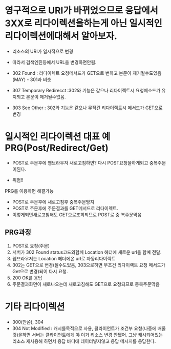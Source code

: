 # 영구적으로 URI가 바뀌었으므로 응답에서 3XX로 리다이렉션을하는게 아닌 일시적인 리다이렉션에대해서 알아보자.

- 리소스의 URI가 일시적으로 변경
- 따라서 검색엔진등에서 URL을 변경하면안됨.

- 302 Found : 리다이렉트 요청메서드가 GET으로 변하고 본문이 제거될수도있음(MAY) - 301과 비슷
- 307 Temporary Redirecct :302와 기능은 같으나 리다이렉트시 요청메소드가 유지되고 본문이 제거될수없음.
- 303 See Other : 302와 기능은 같으나 무적건 리다이렉트시 메서드가 GET으로 변경

# 일시적인 리다이렉션 대표 예 PRG(Post/Redirect/Get)

- POST로 주문후에 웹브라우저 새로고침하면? 다시 POST요청을하게되고 중복주문이된다.

- 위험!!

PRG를 이용하면 해결가능

- POST로 주문후에 새로고침후 중복주문방지
- POST로 주문후에 주문결과를 GET메서드로 리다이렉트.
- 이렇게되면새로고침해도 GET으로조회되므로 POST로 중 복주문막음

## PRG과정

1. POST로 요청(주문)
2. 서버가 302 Found status코드와함께 Location 헤더에 새로운 url을 함꼐 전달.
3. 웹브라우저는 Location 헤더에온 url로 자동리다이렉트
4. 302는 GET으로 변경(될수도있음, 303으로하면 무조건 리다이렉트 요청 메서드가 Get으로 변경)되어 다시 요청.
5. 200 OK를 응답
6. 주문결과화면이 새로나오는데 새로고침해도 GET으로 요청되므로 중복주문막음

# 기타 리다이렉션

- 300(안씀), 304
- 304 Not Modified : 캐시를목적으로 사용, 클라이언트가 조건부 요청(나중에 배울것)을하면 서버는 클라이언트에게 야 이거 리소스 변경 안됐어. 그냥 캐시되어있는 리소스 재사용해 하면서 응답 바디에 데이터넣지않고 응답 메시지를 응답한다.
